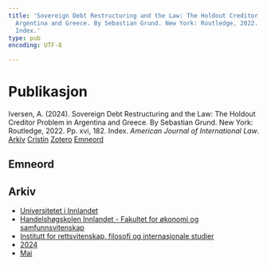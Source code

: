 ```yaml
---
title: 'Sovereign Debt Restructuring and the Law: The Holdout Creditor Problem in
  Argentina and Greece. By Sebastian Grund. New York: Routledge, 2022. Pp. xvi, 182.
  Index.'
type: pub
encoding: UTF-8

---
```

<h1>Publikasjon</h1>
<article id="csl-bib-container-V39YIGNG" class="csl-bib-container">
  <div class="csl-bib-body"> <div class="csl-entry">Iversen, A. (2024). Sovereign Debt Restructuring and the Law: The Holdout Creditor Problem in Argentina and Greece. By Sebastian Grund. New York: Routledge, 2022. Pp. xvi, 182. Index. <i>American Journal of International Law</i>.</div> </div>
  <div class="csl-bib-buttons">
    <a href="#taxonomy-article-V39YIGNG" alt="archive" class="csl-bib-button">Arkiv</a>
    <a href="https://app.cristin.no/results/show.jsf?id=2266954" alt="Cristin" class="csl-bib-button">Cristin</a>
    <a href="http://zotero.org/groups/5881554/items/V39YIGNG" alt="Zotero" class="csl-bib-button">Zotero</a>
    <a href="#keywords-article-V39YIGNG" alt="keywords" class="csl-bib-button">Emneord</a>
  </div>
  <div id="csl-bib-meta-container-V39YIGNG"></div>
</article>
<div id="csl-bib-meta-V39YIGNG" class="csl-bib-meta">
  <article id="keywords-article-V39YIGNG" class="keywords-article">
    <h1>Emneord</h1>
    
  </article>
  <article id="taxonomy-article-V39YIGNG" class="taxonomy-article">
    <h1>Arkiv</h1>
    <ul>
      <li><a href="{{< params subfolder >}}nn/archive/?key=3DCRN523">Universitetet i Innlandet</a></li>
      <li><a href="{{< params subfolder >}}nn/archive/?key=DU8Q9LN9">Handelshøgskolen Innlandet - Fakultet for økonomi og samfunnsvitenskap</a></li>
      <li><a href="{{< params subfolder >}}nn/archive/?key=ITYAG68H">Institutt for rettsvitenskap, filosofi og internasjonale studier</a></li>
      <li><a href="{{< params subfolder >}}nn/archive/?key=KVIAK4ZQ">2024</a></li>
      <li><a href="{{< params subfolder >}}nn/archive/?key=KILB6D54">Mai</a></li>
    </ul>
  </article>
</div>
